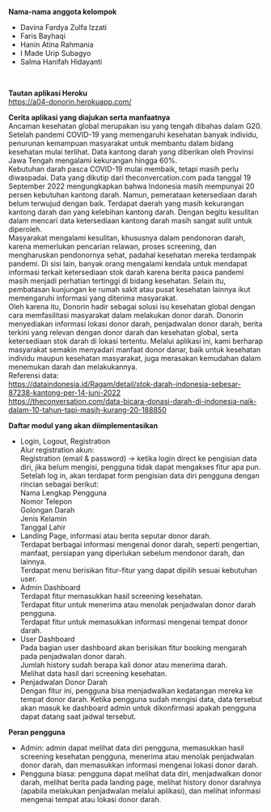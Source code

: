 **Nama-nama anggota kelompok**<br/>
* Davina Fardya Zulfa Izzati
* Faris Bayhaqi
* Hanin Atina Rahmania
* I Made Urip Subagyo
* Salma Hanifah Hidayanti
<br/>

**Tautan aplikasi Heroku**<br/>
https://a04-donorin.herokuapp.com/
<br/>

**Cerita aplikasi yang diajukan serta manfaatnya**<br/>
Ancaman kesehatan global merupakan isu yang tengah dibahas dalam G20. Setelah pandemi COVID-19 yang memengaruhi kesehatan banyak individu, penurunan kemampuan masyarakat untuk membantu dalam bidang kesehatan mulai terlihat. Data kantong darah yang diberikan oleh Provinsi Jawa Tengah mengalami kekurangan hingga 60%.<br/>
Kebutuhan darah pasca COVID-19 mulai membaik, tetapi masih perlu diwaspadai. Data yang dikutip dari theconvercation.com pada tanggal 19 September 2022 mengungkapkan bahwa Indonesia masih mempunyai 20 persen kebutuhan kantong darah. Namun, pemerataan ketersediaan darah belum terwujud dengan baik. Terdapat daerah yang masih kekurangan kantong darah dan yang kelebihan kantong darah. Dengan begitu kesulitan dalam mencari data ketersediaan kantong darah masih sangat sulit untuk diperoleh.<br/>
Masyarakat mengalami kesulitan, khususnya dalam pendonoran darah, karena memerlukan pencarian relawan, proses screening, dan mengharuskan pendonornya sehat, padahal kesehatan mereka terdampak pandemi. Di sisi lain, banyak orang mengalami kendala untuk mendapat informasi terkait ketersediaan stok darah karena berita pasca pandemi masih menjadi perhatian tertinggi di bidang kesehatan. Selain itu, pembatasan kunjungan ke rumah sakit atau pusat kesehatan lainnya ikut memengaruhi informasi yang diterima masyarakat.<br/>
Oleh karena itu, Donorin hadir sebagai solusi isu kesehatan global dengan cara memfasilitasi masyarakat dalam melakukan donor darah. Donorin menyediakan informasi lokasi donor darah, penjadwalan donor darah, berita terkini yang relevan dengan donor darah dan kesehatan global, serta ketersediaan stok darah di lokasi tertentu. Melalui aplikasi ini, kami berharap masyarakat semakin menyadari manfaat donor danar, baik untuk kesehatan individu maupun kesehatan masyarakat, juga merasakan kemudahan dalam menemukan darah dan melakukannya.<br/>
Referensi data:<br/>
https://dataindonesia.id/Ragam/detail/stok-darah-indonesia-sebesar-87238-kantong-per-14-juni-2022 <br/>
https://theconversation.com/data-bicara-donasi-darah-di-indonesia-naik-dalam-10-tahun-tapi-masih-kurang-20-188850 <br/>

**Daftar modul yang akan diimplementasikan**
* Login, Logout, Registration<br/>
Alur registration akun:<br/>
Registration (email & password) → ketika login direct ke pengisian data diri, jika belum mengisi, pengguna tidak dapat mengakses fitur apa pun.<br/>
Setelah log in, akan terdapat form pengisian data diri pengguna dengan rincian sebagai berikut:<br/>
Nama Lengkap Pengguna<br/>
Nomor Telepon<br/>
Golongan Darah<br/>
Jenis Kelamin<br/>
Tanggal Lahir<br/>
* Landing Page, informasi atau berita seputar donor darah.<br/>
Terdapat berbagai informasi mengenai donor darah, seperti pengertian, manfaat, persiapan yang diperlukan sebelum mendonor darah, dan lainnya.<br/>
Terdapat menu berisikan fitur-fitur yang dapat dipilih sesuai kebutuhan user.<br/>
* Admin Dashboard<br/>
Terdapat fitur memasukkan hasil screening kesehatan.<br/>
Terdapat fitur untuk menerima atau menolak penjadwalan donor darah pengguna.<br/>
Terdapat fitur untuk memasukkan informasi mengenai tempat donor darah.<br/>
* User Dashboard<br/>
Pada bagian user dashboard akan berisikan fitur booking mengarah pada penjadwalan donor darah.<br/>
Jumlah history sudah berapa kali donor atau menerima darah.<br/>
Melihat data hasil dari screening kesehatan.<br/>
* Penjadwalan Donor Darah<br/>
Dengan fitur ini, pengguna bisa menjadwalkan kedatangan mereka ke tempat donor darah. Ketika pengguna sudah mengisi data, data tersebut akan masuk ke dashboard admin untuk dikonfirmasi apakah pengguna dapat datang saat jadwal tersebut.<br/>

**Peran pengguna**<br/>
* Admin: admin dapat melihat data diri pengguna, memasukkan hasil screening kesehatan pengguna, menerima atau menolak penjadwalan donor darah, dan memasukkan informasi mengenai lokasi donor darah.
* Pengguna biasa: pengguna dapat melihat data diri, menjadwalkan donor darah, melihat berita pada landing page, melihat history donor darahnya (apabila melakukan penjadwalan melalui aplikasi), dan melihat informasi mengenai tempat atau lokasi donor darah.